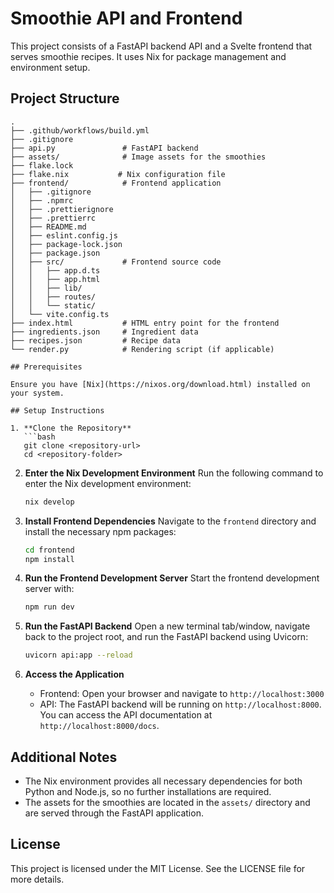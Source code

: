 # Smoothie API and Frontend

This project consists of a FastAPI backend API and a Svelte frontend that serves smoothie recipes. It uses Nix for package management and environment setup.

## Project Structure

```
.
├── .github/workflows/build.yml
├── .gitignore
├── api.py               # FastAPI backend
├── assets/              # Image assets for the smoothies
├── flake.lock
├── flake.nix           # Nix configuration file
├── frontend/            # Frontend application
│   ├── .gitignore
│   ├── .npmrc
│   ├── .prettierignore
│   ├── .prettierrc
│   ├── README.md
│   ├── eslint.config.js
│   ├── package-lock.json
│   ├── package.json
│   ├── src/             # Frontend source code
│   │   ├── app.d.ts
│   │   ├── app.html
│   │   ├── lib/
│   │   ├── routes/
│   │   └── static/
│   └── vite.config.ts
├── index.html           # HTML entry point for the frontend
├── ingredients.json     # Ingredient data
├── recipes.json         # Recipe data
└── render.py            # Rendering script (if applicable)

## Prerequisites

Ensure you have [Nix](https://nixos.org/download.html) installed on your system.

## Setup Instructions

1. **Clone the Repository**
   ```bash
   git clone <repository-url>
   cd <repository-folder>
   ```

2. **Enter the Nix Development Environment**
   Run the following command to enter the Nix development environment:
   ```bash
   nix develop
   ```

3. **Install Frontend Dependencies**
   Navigate to the `frontend` directory and install the necessary npm packages:
   ```bash
   cd frontend
   npm install
   ```

4. **Run the Frontend Development Server**
   Start the frontend development server with:
   ```bash
   npm run dev
   ```

5. **Run the FastAPI Backend**
   Open a new terminal tab/window, navigate back to the project root, and run the FastAPI backend using Uvicorn:
   ```bash
   uvicorn api:app --reload
   ```

6. **Access the Application**
   - Frontend: Open your browser and navigate to `http://localhost:3000`
   - API: The FastAPI backend will be running on `http://localhost:8000`. You can access the API documentation at `http://localhost:8000/docs`.


## Additional Notes

- The Nix environment provides all necessary dependencies for both Python and Node.js, so no further installations are required.
- The assets for the smoothies are located in the `assets/` directory and are served through the FastAPI application.

## License

This project is licensed under the MIT License. See the LICENSE file for more details.

